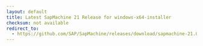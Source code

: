 ```yaml
---
layout: default
title: Latest SapMachine 21 Release for windows-x64-installer
checksum: not available
redirect_to:
  - https://github.com/SAP/SapMachine/releases/download/sapmachine-21.0.1/sapmachine-jdk-21.0.1_windows-x64_bin.msi
---
```

